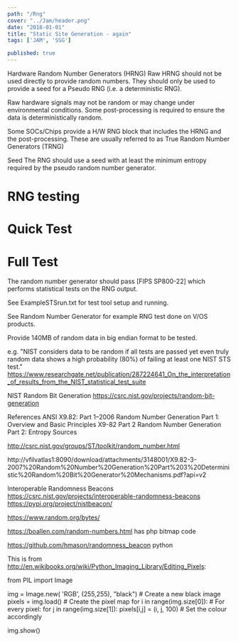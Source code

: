 ```yaml
---
path: "/Rng"
cover: "../Jam/header.png"
date: "2018-01-01"
title: "Static Site Generation - again"
tags: ['JAM', 'SSG']

published: true
---
```



Hardware Random Number Generators (HRNG)
Raw HRNG should not be used directly to provide random numbers. They should only be used to provide a seed for a Pseudo RNG (i.e. a deterministic RNG).

Raw hardware signals may not be random or may change under environmental conditions. Some post-processing is required to ensure the data is deterministically random.

Some SOCs/Chips provide a H/W RNG block that includes the HRNG and the post-processing. These are usually referred to as True Random Number Generators (TRNG)


Seed
The RNG should use a seed with at least the minimum entropy required by the pseudo random number generator.

  

# RNG testing

# Quick Test


# Full Test
The random number generator should pass [FIPS SP800-22] which performs statistical tests on the RNG output.

See ExampleSTSrun.txt for test tool setup and running.

See Random Number Generator for example RNG test done on V/OS products.



Provide 140MB of random data in big endian format to be tested.

e.g. "NIST considers data to be random if all tests are passed yet even truly random data shows a high probability (80%) of failing at least one NIST STS test." https://www.researchgate.net/publication/287224641_On_the_interpretation_of_results_from_the_NIST_statistical_test_suite

NIST Random Bit Generation
https://csrc.nist.gov/projects/random-bit-generation

References
ANSI X9.82: Part 1–2006 Random Number Generation Part 1: Overview and Basic Principles
X9-82 Part 2 Random Number Generation Part 2: Entropy Sources

http://csrc.nist.gov/groups/ST/toolkit/random_number.html

http://vfilvatlas1:8090/download/attachments/3148001/X9.82-3-2007%20Random%20Number%20Generation%20Part%203%20Deterministic%20Random%20Bit%20Generator%20Mechanisms.pdf?api=v2


Interoperable Randomness Beacons
https://csrc.nist.gov/projects/interoperable-randomness-beacons
https://pypi.org/project/nistbeacon/


https://www.random.org/bytes/


https://boallen.com/random-numbers.html has php bitmap code


https://github.com/hmason/randomness_beacon python


This is from http://en.wikibooks.org/wiki/Python_Imaging_Library/Editing_Pixels:

from PIL import Image

img = Image.new( 'RGB', (255,255), "black") # Create a new black image
pixels = img.load() # Create the pixel map
for i in range(img.size[0]):    # For every pixel:
    for j in range(img.size[1]):
        pixels[i,j] = (i, j, 100) # Set the colour accordingly

img.show()